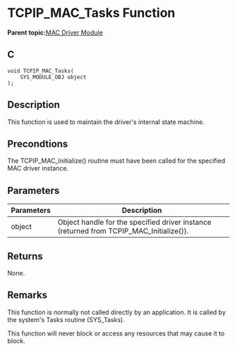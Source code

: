 # TCPIP\_MAC\_Tasks Function

**Parent topic:**[MAC Driver Module](GUID-0C1AF471-66D4-472F-84AF-212E9E18B21D.md)

## C

```
void TCPIP_MAC_Tasks(
    SYS_MODULE_OBJ object
);
```

## Description

This function is used to maintain the driver's internal state machine.

## Precondtions

The TCPIP\_MAC\_Initialize\(\) routine must have been called for the specified MAC driver instance.

## Parameters

|Parameters|Description|
|----------|-----------|
|object|Object handle for the specified driver instance \(returned from TCPIP\_MAC\_Initialize\(\)\).|

## Returns

None.

## Remarks

This function is normally not called directly by an application. It is called by the system's Tasks routine \(SYS\_Tasks\).

This function will never block or access any resources that may cause it to block.

